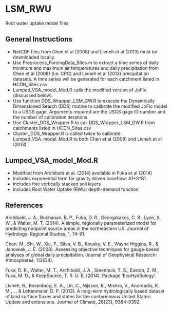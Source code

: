 # LSM_RWU
Root water uptake model files

## General Instructions
* NetCDF files from Chen et al (2008) and Livneh et al (2013) must be downloaded locally.
* Use Preprocess_ForcingData_Sites.m to extract a time series of daily minimum and maximum air temperatures and daily precipitation from Chen et al (2008) (i.e. CPC) and Livneh et al (2013) precipitation datasets. A time series will be generated for each catchment listed in HCDN_Sites.csv. 
* Lumped_VSA_model_Mod.R calls the modified version of JoFlo (discussed below). 
* Use function DDS_Wrapper_LSM_GW.R to execute the Dynamically Dimensioned Search (DDS) routine to calibrate the modified JoFlo model to a USGS gage. Arguments required are the USGS gage ID number and the number of calibration iterations.
* Use Cluster_DDS_Wrapper.R to call DDS_Wrapper_LSM_GW.R from catchments listed in HCDN_Sites.csv
* Cluster_DDS_Wrapper.R is called twice to calibrate Lumped_VSA_model_Mod.R to both Chen et al (2008) and Livneh et al (2013)

## Lumped_VSA_model_Mod.R

* Modified from Archibald et al. (2014) available in Fuka et al (2014)
* includes exponential term for gravity driven baseflow: A1*S^B1
* includes five vertically stacked soil layers
* includes Root Water Uptake (RWU) depth-demand function 

## References
Archibald, J. A., Buchanan, B. P., Fuka, D. R., Georgakakos, C. B., Lyon, S. W., & Walter, M. T. (2014). A simple, regionally parameterized model for predicting nonpoint source areas in the northeastern US. Journal of Hydrology: Regional Studies, 1, 74-91.

Chen, M., Shi, W., Xie, P., Silva, V. B., Kousky, V. E., Wayne Higgins, R., & Janowiak, J. E. (2008). Assessing objective techniques for gauge‐based analyses of global daily precipitation. Journal of Geophysical Research: Atmospheres, 113(D4).

Fuka, D. R., Walter, M. T., Archibald, J. A., Steenhuis, T. S., Easton, Z. M., Fuka, M. D., & KeepSource, T. R. U. E. (2014). Package ‘EcoHydRology’.

Livneh, B., Rosenberg, E. A., Lin, C., Nijssen, B., Mishra, V., Andreadis, K. M., ... & Lettenmaier, D. P. (2013). A long-term hydrologically based dataset of land surface fluxes and states for the conterminous United States: Update and extensions. Journal of Climate, 26(23), 9384-9392.
